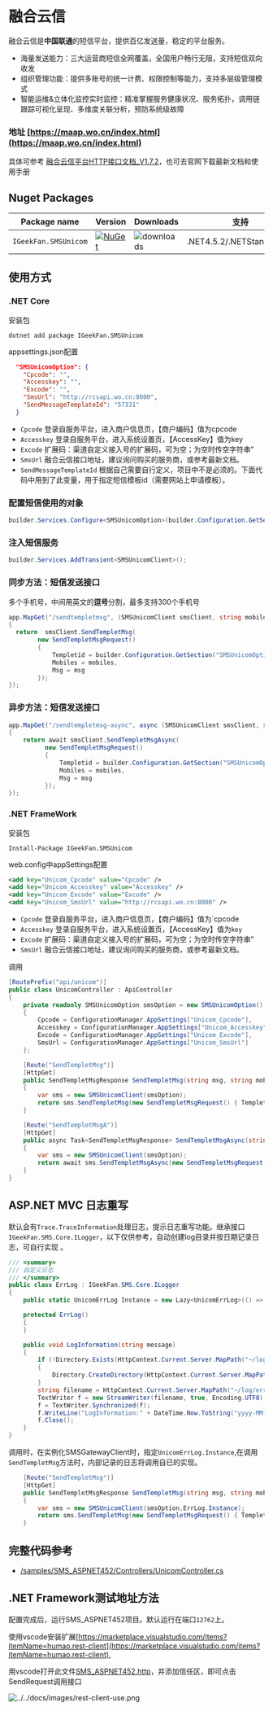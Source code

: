 ﻿# 融合云信

融合云信是**中国联通**的短信平台，提供百亿发送量，稳定的平台服务。
- 海量发送能力：三大运营商短信全网覆盖，全国用户畅行无阻，支持短信双向收发
- 组织管理功能：提供多账号的统一计费、权限控制等能力，支持多层级管理模式
- 智能运维&立体化监控实时监控：精准掌握服务健康状况、服务拓扑，调用链跟踪可视化呈现、多维度关联分析，预防系统级故障

### 地址 [https://maap.wo.cn/index.html](https://maap.wo.cn/index.html)

具体可参考 [融合云信平台HTTP接口文档_V1.7.2](../../docs/融合云信平台HTTP接口文档_V1.7.2.doc)，也可去官网下载最新文档和使用手册

## Nuget Packages

| Package name| Version| Downloads|支持                                                                         |
|  ------------ |  ------------ |  ------------ | ------------|
| `IGeekFan.SMSUnicom` | [![NuGet](https://img.shields.io/nuget/v/IGeekFan.SMSUnicom.svg?style=flat-square&label=nuget&color=fedcba)](https://www.nuget.org/packages/IGeekFan.SMSUnicom/) | ![downloads](https://img.shields.io/nuget/dt/IGeekFan.SMSUnicom.svg) |.NET4.5.2/.NETStandard2.0


## 使用方式

### .NET Core

安装包
```console
dotnet add package IGeekFan.SMSUnicom
```

appsettings.json配置
```json
  "SMSUnicomOption": {
    "Cpcode": "",
    "Accesskey": "",
    "Excode": "",
    "SmsUrl": "http://rcsapi.wo.cn:8000",
    "SendMessageTemplateId": "57331"
  }
```
- `Cpcode` 登录自服务平台，进入商户信息页，【商户编码】值为cpcode
- `Accesskey` 登录自服务平台，进入系统设置页，【AccessKey】值为key
- `Excode` 扩展码：渠道自定义接入号的扩展码，可为空；为空时传空字符串”
- `SmsUrl` 融合云信接口地址，建议询问购买的服务商，或参考最新文档。
- `SendMessageTemplateId` 根据自己需要自行定义，项目中不是必须的。下面代码中用到了此变量，用于指定短信模板id（需要网站上申请模板）。

### 配置短信使用的对象
```csharp
builder.Services.Configure<SMSUnicomOption>(builder.Configuration.GetSection("SMSUnicomOption"));
```
### 注入短信服务
```csharp
builder.Services.AddTransient<SMSUnicomClient>();
```

### 同步方法：短信发送接口

多个手机号，中间用英文的**逗号**分割，最多支持300个手机号

```csharp
app.MapGet("/sendtempletmsg", (SMSUnicomClient smsClient, string mobiles, string msg) =>
{
  return  smsClient.SendTempletMsg(
        new SendTempletMsgRequest()
        {
            Templetid = builder.Configuration.GetSection("SMSUnicomOption:SendMessageTemplateId").Value,
            Mobiles = mobiles,
            Msg = msg
        });
});
```


### 异步方法：短信发送接口
```csharp
app.MapGet("/sendtempletmsg-async", async (SMSUnicomClient smsClient, string mobiles, string msg) =>
{
    return await smsClient.SendTempletMsgAsync(
          new SendTempletMsgRequest()
          {
              Templetid = builder.Configuration.GetSection("SMSUnicomOption:SendMessageTemplateId").Value,
              Mobiles = mobiles,
              Msg = msg
          });
});
```




### .NET FrameWork

安装包
```console
Install-Package IGeekFan.SMSUnicom
```

web.config中appSettings配置
```xml
<add key="Unicom_Cpcode" value="Cpcode" />
<add key="Unicom_Accesskey" value="Accesskey" />
<add key="Unicom_Excode" value="Excode" />
<add key="Unicom_SmsUrl" value="http://rcsapi.wo.cn:8000" />
```
- `Cpcode` 登录自服务平台，进入商户信息页，【商户编码】值为`cpcode
- `Accesskey` 登录自服务平台，进入系统设置页，【AccessKey】值为`key`
- `Excode` 扩展码：渠道自定义接入号的扩展码，可为空；为空时传空字符串”
- `SmsUrl` 融合云信接口地址，建议询问购买的服务商，或参考最新文档。


调用 

```csharp
[RoutePrefix("api/unicom")]
public class UnicomController : ApiController
{
    private readonly SMSUnicomOption smsOption = new SMSUnicomOption()
    {
        Cpcode = ConfigurationManager.AppSettings["Unicom_Cpcode"],
        Accesskey = ConfigurationManager.AppSettings["Unicom_Accesskey"],
        Excode = ConfigurationManager.AppSettings["Unicom_Excode"],
        SmsUrl = ConfigurationManager.AppSettings["Unicom_SmsUrl"]
    };

    [Route("SendTempletMsg")]
    [HttpGet]
    public SendTempletMsgResponse SendTempletMsg(string msg, string mobiles)
    {
        var sms = new SMSUnicomClient(smsOption);
        return sms.SendTempletMsg(new SendTempletMsgRequest() { Templetid = "1111", Msg = msg, Mobiles = mobiles });
    }

    [Route("SendTempletMsgA")]
    [HttpGet]
    public async Task<SendTempletMsgResponse> SendTempletMsgAsync(string msg, string mobiles)
    {
        var sms = new SMSUnicomClient(smsOption);
        return await sms.SendTempletMsgAsync(new SendTempletMsgRequest() { Templetid = "1111", Msg = msg, Mobiles = mobiles });
    }
}
```

## ASP.NET MVC 日志重写

默认会有`Trace.TraceInformation`处理日志，提示日志重写功能。继承接口`IGeekFan.SMS.Core.ILogger`，以下仅供参考，自动创建log目录并按日期记录日志，可自行实现 。

```csharp
/// <summary>
/// 自定义日志
/// </summary>
public class ErrLog : IGeekFan.SMS.Core.ILogger
{
    public static UnicomErrLog Instance = new Lazy<UnicomErrLog>(() => new UnicomErrLog()).Value;

    protected ErrLog()
    {
    }

    public void LogInformation(string message)
    {
        if (!Directory.Exists(HttpContext.Current.Server.MapPath("~/log")))
        {
            Directory.CreateDirectory(HttpContext.Current.Server.MapPath("~/log"));
        }
        string filename = HttpContext.Current.Server.MapPath("~/log/error" + DateTime.Now.ToString("yyyyMMdd") + ".log");
        TextWriter f = new StreamWriter(filename, true, Encoding.UTF8);
        f = TextWriter.Synchronized(f);
        f.WriteLine("LogInformation:" + DateTime.Now.ToString("yyyy-MM-dd HH:mm:ss") + " " + message);
        f.Close();
    }
}
```
调用时，在实例化SMSGatewayClient时，指定`UnicomErrLog.Instance`,在调用`SendTempletMsg`方法时，内部记录的日志将调用自已的实现。
```csharp
    [Route("SendTempletMsg")]
    [HttpGet]
    public SendTempletMsgResponse SendTempletMsg(string msg, string mobiles)
    {
        var sms = new SMSUnicomClient(smsOption,ErrLog.Instance);
        return sms.SendTempletMsg(new SendTempletMsgRequest() { Templetid = "1111", Msg = msg, Mobiles = mobiles });
    }
```

## 完整代码参考

- [/samples/SMS_ASPNET452/Controllers/UnicomController.cs](../../samples/SMS_ASPNET452/Controllers/UnicomController.cs)


## .NET Framework测试地址方法

配置完成后，运行SMS_ASPNET452项目。默认运行在端口`12762`上。

使用vscode安装扩展[https://marketplace.visualstudio.com/items?itemName=humao.rest-client](https://marketplace.visualstudio.com/items?itemName=humao.rest-client),

用vscode打开此文件[SMS_ASPNET452.http](../../samples/SMS_ASPNET452.http)，并添加信任区，即可点击SendRequest调用接口

![../../docs/images/rest-client-use.png](../../docs/images/rest-client-use.png)